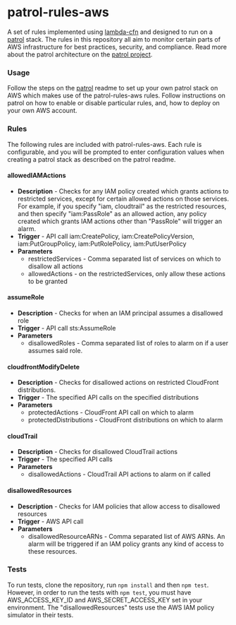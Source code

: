 # patrol-rules-aws

A set of rules implemented using [lambda-cfn](https://github.com/mapbox/lambda-cfn) and designed to run on a [patrol](https://github.com/mapbox/patrol) stack.  The rules in this repository all aim to monitor certain parts of AWS infrastructure for best practices, security, and compliance.  Read more about the patrol architecture on the [patrol project](https://github.com/mapbox/patrol).

### Usage

Follow the steps on the [patrol](https://github.com/mapbox/patrol) readme to set up your own patrol stack on AWS which makes use of the patrol-rules-aws rules.  Follow instructions on patrol on how to enable or disable particular rules, and, how to deploy on your own AWS account.

### Rules

The following rules are included with patrol-rules-aws.  Each rule is configurable, and you will be prompted to enter configuration values when creating a patrol stack as described on the patrol readme.

#### allowedIAMActions

- **Description** - Checks for any IAM policy created which grants actions to restricted services, except for certain allowed actions on those services.  For example, if you specify "iam, cloudtrail" as the restricted resources, and then specify "iam:PassRole" as an allowed action, any policy created which grants IAM actions other than "PassRole" will trigger an alarm.
- **Trigger** - API call iam:CreatePolicy, iam:CreatePolicyVersion, iam:PutGroupPolicy, iam:PutRolePolicy, iam:PutUserPolicy
- **Parameters**
  - restrictedServices - Comma separated list of services on which to disallow all actions
  - allowedActions - on the restrictedServices, only allow these actions to be granted

#### assumeRole

- **Description** - Checks for when an IAM principal assumes a disallowed role
- **Trigger** - API call sts:AssumeRole
- **Parameters**
  - disallowedRoles - Comma separated list of roles to alarm on if a user assumes said role.

#### cloudfrontModifyDelete

- **Description** - Checks for disallowed actions on restricted CloudFront distributions.
- **Trigger** - The specified API calls on the specified distributions
- **Parameters**
  - protectedActions - CloudFront API call on which to alarm
  - protectedDistributions - CloudFront distributions on which to alarm

#### cloudTrail

- **Description** - Checks for disallowed CloudTrail actions
- **Trigger** - The specified API calls
- **Parameters**
  - disallowedActions - CloudTrail API actions to alarm on if called

#### disallowedResources

- **Description** - Checks for IAM policies that allow access to disallowed resources
- **Trigger** - AWS API call
- **Parameters**
  - disallowedResourceARNs - Comma separated list of AWS ARNs.  An alarm will be triggered if an IAM policy grants any kind of access to these resources.

### Tests

To run tests, clone the repository, run `npm install` and then `npm test`.  However, in order to run the tests with `npm test`, you must have AWS_ACCESS_KEY_ID and AWS_SECRET_ACCESS_KEY set in your environment.  The "disallowedResources" tests use the AWS IAM policy simulator in their tests.

